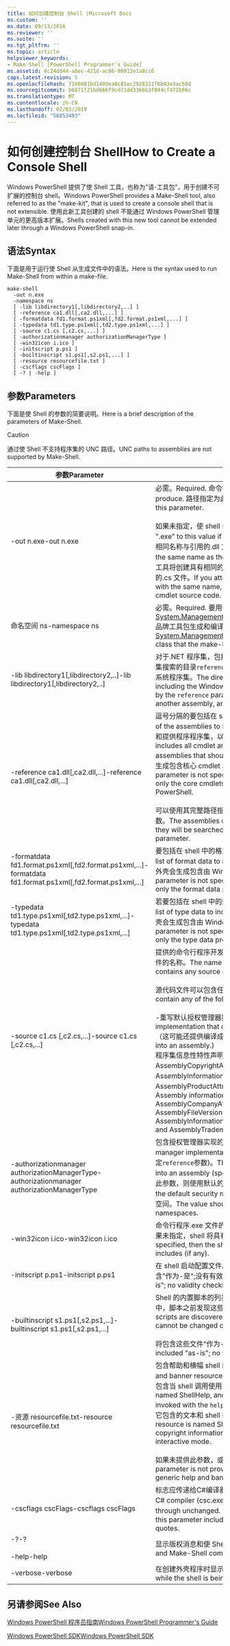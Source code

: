 ```yaml
---
title: 如何创建控制台 Shell |Microsoft Docs
ms.custom: ''
ms.date: 09/13/2016
ms.reviewer: ''
ms.suite: ''
ms.tgt_pltfrm: ''
ms.topic: article
helpviewer_keywords:
- Make-Shell [PowerShell Programmer's Guide]
ms.assetid: 6c24dd44-a8ec-421d-ac86-90912e1a8cc6
caps.latest.revision: 5
ms.openlocfilehash: 7166881bd1403ea8c81ec2928321f6b93e3ac58d
ms.sourcegitcommit: b6871f21bd666f9cd71dd336bb3f844cf472b56c
ms.translationtype: MT
ms.contentlocale: zh-CN
ms.lasthandoff: 02/03/2019
ms.locfileid: "56853493"
---
```

# <a name="how-to-create-a-console-shell"></a><span data-ttu-id="99c74-102">如何创建控制台 Shell</span><span class="sxs-lookup"><span data-stu-id="99c74-102">How to Create a Console Shell</span></span>

<span data-ttu-id="99c74-103">Windows PowerShell 提供了使 Shell 工具，也称为"请-工具包"，用于创建不可扩展的控制台 shell。</span><span class="sxs-lookup"><span data-stu-id="99c74-103">Windows PowerShell provides a Make-Shell tool, also referred to as the "make-kit", that is used to create a console shell that is not extensible.</span></span> <span data-ttu-id="99c74-104">使用此新工具创建的 shell 不能通过 Windows PowerShell 管理单元的更高版本扩展。</span><span class="sxs-lookup"><span data-stu-id="99c74-104">Shells created with this new tool cannot be extended later through a Windows PowerShell snap-in.</span></span>

## <a name="syntax"></a><span data-ttu-id="99c74-105">语法</span><span class="sxs-lookup"><span data-stu-id="99c74-105">Syntax</span></span>

<span data-ttu-id="99c74-106">下面是用于运行使 Shell 从生成文件中的语法。</span><span class="sxs-lookup"><span data-stu-id="99c74-106">Here is the syntax used to run Make-Shell from within a make-file.</span></span>

```
make-shell
  -out n.exe
  -namespace ns
  [ -lib libdirectory1[,libdirectory2,..] ]
  [ -reference ca1.dll[,ca2.dll,...] ]
  [ -formatdata fd1.format.ps1xml[,fd2.format.ps1xml,...] ]
  [ -typedata td1.type.ps1xml[,td2.type.ps1xml,...] ]
  [ -source c1.cs [,c2.cs,...] ]
  [ -authorizationmanager authorizationManagerType ]
  [ -win32icon i.ico ]
  [ -initscript p.ps1 ]
  [ -builtinscript s1.ps1[,s2.ps1,...] ]
  [ -resource resourcefile.txt ]
  [ -cscflags cscFlags ]
  [ -? | -help ]
```

## <a name="parameters"></a><span data-ttu-id="99c74-107">参数</span><span class="sxs-lookup"><span data-stu-id="99c74-107">Parameters</span></span>

<span data-ttu-id="99c74-108">下面是使 Shell 的参数的简要说明。</span><span class="sxs-lookup"><span data-stu-id="99c74-108">Here is a brief description of the parameters of Make-Shell.</span></span>

> [!CAUTION]
> <span data-ttu-id="99c74-109">通过使 Shell 不支持程序集的 UNC 路径。</span><span class="sxs-lookup"><span data-stu-id="99c74-109">UNC paths to assemblies are not supported by Make-Shell.</span></span>

|<span data-ttu-id="99c74-110">参数</span><span class="sxs-lookup"><span data-stu-id="99c74-110">Parameter</span></span>|<span data-ttu-id="99c74-111">描述</span><span class="sxs-lookup"><span data-stu-id="99c74-111">Description</span></span>|
|---------------|-----------------|
|<span data-ttu-id="99c74-112">-out n.exe</span><span class="sxs-lookup"><span data-stu-id="99c74-112">-out n.exe</span></span>|<span data-ttu-id="99c74-113">必需。</span><span class="sxs-lookup"><span data-stu-id="99c74-113">Required.</span></span> <span data-ttu-id="99c74-114">命令行程序生成的名称。</span><span class="sxs-lookup"><span data-stu-id="99c74-114">The name of the shell to produce.</span></span> <span data-ttu-id="99c74-115">路径指定为此参数的一部分。</span><span class="sxs-lookup"><span data-stu-id="99c74-115">The path is specified as part of this parameter.</span></span><br /><br /> <span data-ttu-id="99c74-116">如果未指定，使 shell 会将".exe"追加到此值。</span><span class="sxs-lookup"><span data-stu-id="99c74-116">Make-shell will append ".exe" to this value if it is not specified.</span></span> <span data-ttu-id="99c74-117">**注意：** 不要创建输出文件具有相同名称与引用的.dll 文件。</span><span class="sxs-lookup"><span data-stu-id="99c74-117">**Caution:**  Do not create an output file with the same name as the referenced .dll file.</span></span> <span data-ttu-id="99c74-118">如果尝试这样做，请 Shell 工具将创建具有相同的名称，这将覆盖具有 cmdlet 源代码的.cs 文件的.cs 文件。</span><span class="sxs-lookup"><span data-stu-id="99c74-118">If you attempt this, the Make-Shell tool creates a .cs file with the same name, which will overwrite the .cs file that has your cmdlet source code.</span></span>|
|<span data-ttu-id="99c74-119">命名空间 ns</span><span class="sxs-lookup"><span data-stu-id="99c74-119">-namespace ns</span></span>|<span data-ttu-id="99c74-120">必需。</span><span class="sxs-lookup"><span data-stu-id="99c74-120">Required.</span></span> <span data-ttu-id="99c74-121">要用于派生的命名空间[System.Management.Automation.Runspaces.Runspaceconfiguration](/dotnet/api/System.Management.Automation.Runspaces.RunspaceConfiguration)品牌工具包生成和编译的类。</span><span class="sxs-lookup"><span data-stu-id="99c74-121">The namespace to use for the derived [System.Management.Automation.Runspaces.Runspaceconfiguration](/dotnet/api/System.Management.Automation.Runspaces.RunspaceConfiguration) class that the make-kit generates and compiles.</span></span>|
|<span data-ttu-id="99c74-122">-lib libdirectory1[,libdirectory2,..]</span><span class="sxs-lookup"><span data-stu-id="99c74-122">-lib libdirectory1[,libdirectory2,..]</span></span>|<span data-ttu-id="99c74-123">对于.NET 程序集，包括 Windows PowerShell 程序集，通过指定的程序集搜索的目录`reference`参数、 间接引用另一个程序集的程序集和.NET 系统程序集。</span><span class="sxs-lookup"><span data-stu-id="99c74-123">The directories that are searched for .NET assemblies, including the Windows PowerShell assemblies, assemblies specified by the `reference` parameter, assemblies indirectly referenced by another assembly, and the .NET system assemblies.</span></span>|
|<span data-ttu-id="99c74-124">-reference ca1.dll[,ca2.dll,...]</span><span class="sxs-lookup"><span data-stu-id="99c74-124">-reference ca1.dll[,ca2.dll,...]</span></span>|<span data-ttu-id="99c74-125">逗号分隔的要包括在 shell 中的程序集列表。</span><span class="sxs-lookup"><span data-stu-id="99c74-125">A comma-separated list of the assemblies to include in the shell.</span></span> <span data-ttu-id="99c74-126">这些程序集包括所有 cmdlet 和提供程序程序集，以及应加载的资源程序集。</span><span class="sxs-lookup"><span data-stu-id="99c74-126">These assemblies  includes all cmdlet and provider assemblies, as well as resource assemblies that should be loaded.</span></span> <span data-ttu-id="99c74-127">如果未指定此参数，然后一个外壳会生成包含核心 cmdlet 和提供的 Windows PowerShell 提供程序。</span><span class="sxs-lookup"><span data-stu-id="99c74-127">If this parameter is not specified, then a shell is produced that contains only the core cmdlets and providers provided by Windows PowerShell.</span></span><br /><br /> <span data-ttu-id="99c74-128">可以使用其完整路径指定程序集，否则将使用指定的路径搜索它们`lib`参数。</span><span class="sxs-lookup"><span data-stu-id="99c74-128">The assemblies can be specified using their full path, otherwise they will be searched for using the path specified by the `lib` parameter.</span></span>|
|<span data-ttu-id="99c74-129">-formatdata fd1.format.ps1xml[,fd2.format.ps1xml,...]</span><span class="sxs-lookup"><span data-stu-id="99c74-129">-formatdata fd1.format.ps1xml[,fd2.format.ps1xml,...]</span></span>|<span data-ttu-id="99c74-130">要包括在 shell 中的格式数据的以逗号分隔列表。</span><span class="sxs-lookup"><span data-stu-id="99c74-130">A comma-separated list of format data to include in the shell.</span></span> <span data-ttu-id="99c74-131">如果未指定此参数，然后一个外壳会生成包含由 Windows PowerShell 提供的格式数据。</span><span class="sxs-lookup"><span data-stu-id="99c74-131">If this parameter is not specified, then a shell is produced that contains only the format data provided by Windows PowerShell.</span></span>|
|<span data-ttu-id="99c74-132">-typedata td1.type.ps1xml[,td2.type.ps1xml,...]</span><span class="sxs-lookup"><span data-stu-id="99c74-132">-typedata td1.type.ps1xml[,td2.type.ps1xml,...]</span></span>|<span data-ttu-id="99c74-133">若要包括在 shell 中的数据类型以逗号分隔列表。</span><span class="sxs-lookup"><span data-stu-id="99c74-133">A comma-separated list of type data to include in the shell.</span></span> <span data-ttu-id="99c74-134">如果未指定此参数，然后一个外壳会生成包含由 Windows PowerShell 提供的类型数据。</span><span class="sxs-lookup"><span data-stu-id="99c74-134">If this parameter is not specified, then a shell is produced that contains only the type data provided by Windows PowerShell.</span></span>|
|<span data-ttu-id="99c74-135">-source c1.cs [,c2.cs,...]</span><span class="sxs-lookup"><span data-stu-id="99c74-135">-source c1.cs [,c2.cs,...]</span></span>|<span data-ttu-id="99c74-136">提供的命令行程序开发人员，包含生成命令行程序所需的任何源代码的文件的名称。</span><span class="sxs-lookup"><span data-stu-id="99c74-136">The name of a file, provided by the shell developer, that contains any source code needed to build the shell.</span></span><br /><br /> <span data-ttu-id="99c74-137">源代码文件可以包含任何以下源代码：</span><span class="sxs-lookup"><span data-stu-id="99c74-137">The source code file can contain any of the following source code:</span></span><br /><br /> <span data-ttu-id="99c74-138">-重写默认授权管理器授权管理器实现。</span><span class="sxs-lookup"><span data-stu-id="99c74-138">-   The Authorization manager implementation that overrides the default authorization manager.</span></span> <span data-ttu-id="99c74-139">（这可能还提供编译成程序集。）</span><span class="sxs-lookup"><span data-stu-id="99c74-139">(This could also be supplied compiled into an assembly.)</span></span><br /><span data-ttu-id="99c74-140">程序集信息性特性声明： 如 AssemblyCompanyAttribute、 AssemblyCopyrightAttribute、 AssemblyFileVersionAttribute、 AssemblyInformationalVersionAttribute、 AssemblyProductAttribute，和AssemblyTrademarkAttribute。</span><span class="sxs-lookup"><span data-stu-id="99c74-140">-   Assembly informational attribute declarations: such as the AssemblyCompanyAttribute, AssemblyCopyrightAttribute, AssemblyFileVersionAttribute, AssemblyInformationalVersionAttribute, AssemblyProductAttribute, and AssemblyTrademarkAttribute.</span></span>|
|<span data-ttu-id="99c74-141">-authorizationmanager authorizationManagerType</span><span class="sxs-lookup"><span data-stu-id="99c74-141">-authorizationmanager authorizationManagerType</span></span>|<span data-ttu-id="99c74-142">包含授权管理器实现的类型。</span><span class="sxs-lookup"><span data-stu-id="99c74-142">The type that contains the authorization manager implementation.</span></span> <span data-ttu-id="99c74-143">这可定义在源代码中，或编译到程序集 (由指定`reference`参数)。</span><span class="sxs-lookup"><span data-stu-id="99c74-143">This can be defined in source code, or compiled into an assembly (specified by the `reference` parameter).</span></span> <span data-ttu-id="99c74-144">如果未指定此参数，则使用默认的安全管理器。</span><span class="sxs-lookup"><span data-stu-id="99c74-144">If this parameter is not specified, the default security manager is used.</span></span> <span data-ttu-id="99c74-145">值应为完整类型名称，包括命名空间。</span><span class="sxs-lookup"><span data-stu-id="99c74-145">The value should be the full type name, including namespaces.</span></span>|
|<span data-ttu-id="99c74-146">-win32icon i.ico</span><span class="sxs-lookup"><span data-stu-id="99c74-146">-win32icon i.ico</span></span>|<span data-ttu-id="99c74-147">命令行程序.exe 文件的图标。</span><span class="sxs-lookup"><span data-stu-id="99c74-147">The icon for the .exe file for the shell.</span></span> <span data-ttu-id="99c74-148">如果未指定，shell 将具有 c# 编译器包含 （如果有） 的图标。</span><span class="sxs-lookup"><span data-stu-id="99c74-148">If not specified, then the shell will have the icon that the c# compiler includes (if any).</span></span>|
|<span data-ttu-id="99c74-149">-initscript p.ps1</span><span class="sxs-lookup"><span data-stu-id="99c74-149">-initscript p.ps1</span></span>|<span data-ttu-id="99c74-150">在 shell 启动配置文件。</span><span class="sxs-lookup"><span data-stu-id="99c74-150">The startup profile for the shell.</span></span> <span data-ttu-id="99c74-151">该文件是包含"作为-是";没有有效性检查，可以使 Shell。</span><span class="sxs-lookup"><span data-stu-id="99c74-151">The file is included "as-is"; no validity checking is done by Make-Shell.</span></span>|
|<span data-ttu-id="99c74-152">-builtinscript s1.ps1[,s2.ps1,...]</span><span class="sxs-lookup"><span data-stu-id="99c74-152">-builtinscript s1.ps1[,s2.ps1,...]</span></span>|<span data-ttu-id="99c74-153">Shell 的内置脚本的列表。</span><span class="sxs-lookup"><span data-stu-id="99c74-153">A list of built-in scripts for the shell.</span></span> <span data-ttu-id="99c74-154">在路径中，脚本之前发现这些脚本和命令行程序构建后不能更改其内容。</span><span class="sxs-lookup"><span data-stu-id="99c74-154">These scripts are discovered before scripts in the path, and their contents cannot be changed once the shell is built.</span></span><br /><br /> <span data-ttu-id="99c74-155">将包含这些文件"作为-是";没有有效性检查，可以使 Shell。</span><span class="sxs-lookup"><span data-stu-id="99c74-155">The files are included "as-is"; no validity checking is done by Make-Shell.</span></span>|
|<span data-ttu-id="99c74-156">-资源 resourcefile.txt</span><span class="sxs-lookup"><span data-stu-id="99c74-156">-resource resourcefile.txt</span></span>|<span data-ttu-id="99c74-157">包含帮助和横幅 shell 的资源的.txt 文件。</span><span class="sxs-lookup"><span data-stu-id="99c74-157">The .txt file containing help and banner resources for the shell.</span></span> <span data-ttu-id="99c74-158">第一个资源命名 ShellHelp，并且包含当 shell 调用使用了显示的文本`help`参数。</span><span class="sxs-lookup"><span data-stu-id="99c74-158">The first resource is named ShellHelp, and contains the text displayed if the shell is invoked with the `help` parameter.</span></span> <span data-ttu-id="99c74-159">第二个资源命名 ShellBanner，并且它包含的文本和 shell 在交互模式下启动时显示的版权信息。</span><span class="sxs-lookup"><span data-stu-id="99c74-159">The second resource is named ShellBanner, and it contains the text and copyright information displayed when the shell is launched in interactive mode.</span></span><br /><br /> <span data-ttu-id="99c74-160">如果未提供此参数，或这些资源不存在，则泛型帮助和横幅使用。</span><span class="sxs-lookup"><span data-stu-id="99c74-160">If this parameter is not provided, or these resources are not present, then a generic help and banner are used.</span></span>|
|<span data-ttu-id="99c74-161">-cscflags cscFlags</span><span class="sxs-lookup"><span data-stu-id="99c74-161">-cscflags cscFlags</span></span>|<span data-ttu-id="99c74-162">标志应传递给C#编译器 (csc.exe)。</span><span class="sxs-lookup"><span data-stu-id="99c74-162">Flags that should be passed to the C# compiler (csc.exe).</span></span> <span data-ttu-id="99c74-163">这些是通过传递不变。</span><span class="sxs-lookup"><span data-stu-id="99c74-163">These are passed through unchanged.</span></span> <span data-ttu-id="99c74-164">如果此参数包含空格，它应该括在双引号中。</span><span class="sxs-lookup"><span data-stu-id="99c74-164">If this parameter includes spaces, it should be surrounded in double-quotes.</span></span>|
|<span data-ttu-id="99c74-165">-?</span><span class="sxs-lookup"><span data-stu-id="99c74-165">-?</span></span><br /><br /> <span data-ttu-id="99c74-166">-help</span><span class="sxs-lookup"><span data-stu-id="99c74-166">-help</span></span>|<span data-ttu-id="99c74-167">显示版权消息和使 Shell 命令行选项。</span><span class="sxs-lookup"><span data-stu-id="99c74-167">Displays the copyright message and Make-Shell command line options.</span></span>|
|<span data-ttu-id="99c74-168">-verbose</span><span class="sxs-lookup"><span data-stu-id="99c74-168">-verbose</span></span>|<span data-ttu-id="99c74-169">在创建外壳程序时显示的详细信息。</span><span class="sxs-lookup"><span data-stu-id="99c74-169">Displays detailed information while the shell is being created.</span></span>|

## <a name="see-also"></a><span data-ttu-id="99c74-170">另请参阅</span><span class="sxs-lookup"><span data-stu-id="99c74-170">See Also</span></span>

[<span data-ttu-id="99c74-171">Windows PowerShell 程序员指南</span><span class="sxs-lookup"><span data-stu-id="99c74-171">Windows PowerShell Programmer's Guide</span></span>](./windows-powershell-programmer-s-guide.md)

[<span data-ttu-id="99c74-172">Windows PowerShell SDK</span><span class="sxs-lookup"><span data-stu-id="99c74-172">Windows PowerShell SDK</span></span>](../windows-powershell-reference.md)